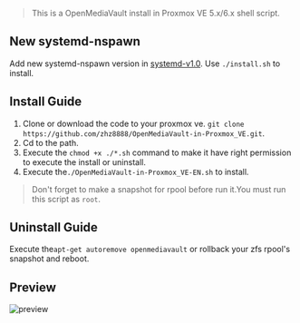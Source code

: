 >This is a OpenMediaVault install in Proxmox VE 5.x/6.x shell script.

## New systemd-nspawn ##

Add new systemd-nspawn version in [systemd-v1.0](https://github.com/ivanhao/OmvInPve/tree/systemd-v1.0).
Use `./install.sh` to install.

## Install Guide ##

1. Clone or download the code to your proxmox ve. `git clone https://github.com/zhz8888/OpenMediaVault-in-Proxmox_VE.git`.
2. Cd to the path.
3. Execute the `chmod +x ./*.sh` command to make it have right permission to execute the install or uninstall.
4. Execute the`./OpenMediaVault-in-Proxmox_VE-EN.sh` to install.

> Don't forget to make a snapshot for rpool before run it.You must run this script as `root`.

## Uninstall Guide ##
Execute the`apt-get autoremove openmediavault` or rollback your zfs rpool's snapshot and reboot.

##  Preview ##
![preview](./preview.png)
